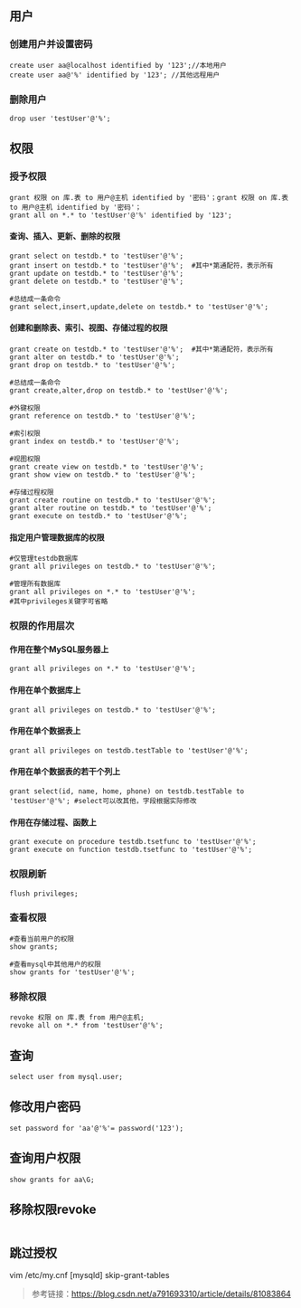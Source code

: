 ## 用户

### 创建用户并设置密码

```mysql
create user aa@localhost identified by '123';//本地用户
create user aa@'%' identified by '123'; //其他远程用户
```

### 删除用户

```mysql
drop user 'testUser'@'%';
```

## 权限

### 授予权限

```mysql
grant 权限 on 库.表 to 用户@主机 identified by '密码'；grant 权限 on 库.表 to 用户@主机 identified by '密码'；
grant all on *.* to 'testUser'@'%' identified by '123';
```

#### 查询、插入、更新、删除的权限

```mysql
grant select on testdb.* to 'testUser'@'%';  
grant insert on testdb.* to 'testUser'@'%';  #其中*第通配符，表示所有
grant update on testdb.* to 'testUser'@'%';
grant delete on testdb.* to 'testUser'@'%';

#总结成一条命令
grant select,insert,update,delete on testdb.* to 'testUser'@'%';
```

#### 创建和删除表、索引、视图、存储过程的权限

```mysql
grant create on testdb.* to 'testUser'@'%';  #其中*第通配符，表示所有
grant alter on testdb.* to 'testUser'@'%';
grant drop on testdb.* to 'testUser'@'%';

#总结成一条命令
grant create,alter,drop on testdb.* to 'testUser'@'%';

#外键权限
grant reference on testdb.* to 'testUser'@'%';

#索引权限
grant index on testdb.* to 'testUser'@'%';

#视图权限
grant create view on testdb.* to 'testUser'@'%';
grant show view on testdb.* to 'testUser'@'%';

#存储过程权限
grant create routine on testdb.* to 'testUser'@'%';
grant alter routine on testdb.* to 'testUser'@'%';
grant execute on testdb.* to 'testUser'@'%';
```

#### 指定用户管理数据库的权限

```mysql
#仅管理testdb数据库
grant all privileges on testdb.* to 'testUser'@'%';

#管理所有数据库
grant all privileges on *.* to 'testUser'@'%';
#其中privileges关键字可省略
```

### 权限的作用层次

#### 作用在整个MySQL服务器上

```mysql
grant all privileges on *.* to 'testUser'@'%';
```

#### 作用在单个数据库上

```mysql
grant all privileges on testdb.* to 'testUser'@'%';
```

#### 作用在单个数据表上

```mysql
grant all privileges on testdb.testTable to 'testUser'@'%';
```

#### 作用在单个数据表的若干个列上

```mysql
grant select(id, name, home, phone) on testdb.testTable to 'testUser'@'%'; #select可以改其他，字段根据实际修改
```

#### 作用在存储过程、函数上

```mysql
grant execute on procedure testdb.tsetfunc to 'testUser'@'%';
grant execute on function testdb.tsetfunc to 'testUser'@'%';
```

### 权限刷新

```mysql
flush privileges;
```

### 查看权限

```mysql
#查看当前用户的权限
show grants;

#查看mysql中其他用户的权限
show grants for 'testUser'@'%';
```

### 移除权限

```mysql
revoke 权限 on 库.表 from 用户@主机;
revoke all on *.* from 'testUser'@'%';
```



## 查询
```
select user from mysql.user;
```

## 修改用户密码
```
set password for 'aa'@'%'= password('123');
```
## 查询用户权限
```
show grants for aa\G;
```


## 移除权限revoke
```

```
## 跳过授权
vim /etc/my.cnf
[mysqld]
skip-grant-tables

> 参考链接：https://blog.csdn.net/a791693310/article/details/81083864


